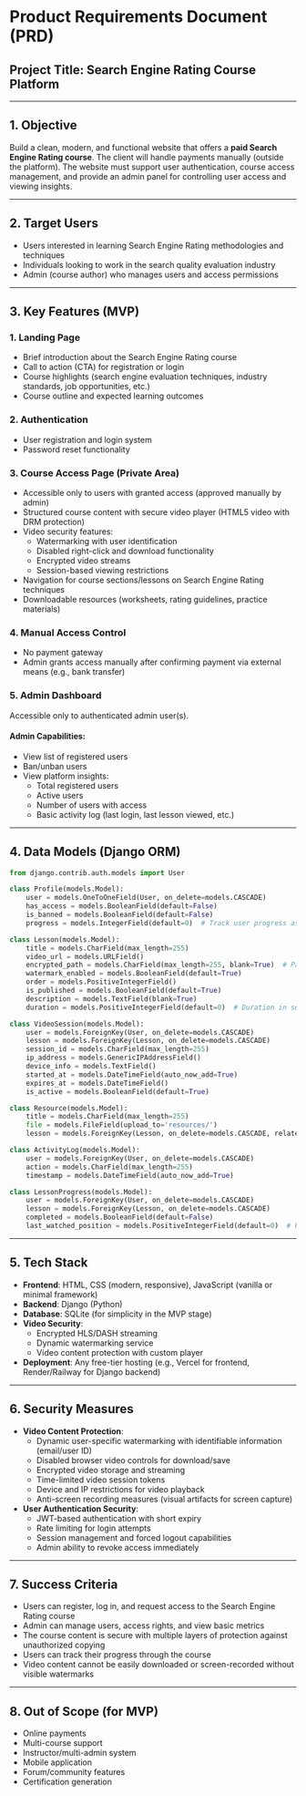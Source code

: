 # Product Requirements Document (PRD)

## Project Title: Search Engine Rating Course Platform

---

## 1. Objective

Build a clean, modern, and functional website that offers a **paid Search Engine Rating course**. The client will handle payments manually (outside the platform). The website must support user authentication, course access management, and provide an admin panel for controlling user access and viewing insights.

---

## 2. Target Users

- Users interested in learning Search Engine Rating methodologies and techniques
- Individuals looking to work in the search quality evaluation industry
- Admin (course author) who manages users and access permissions

---

## 3. Key Features (MVP)

### 1. Landing Page

- Brief introduction about the Search Engine Rating course
- Call to action (CTA) for registration or login
- Course highlights (search engine evaluation techniques, industry standards, job opportunities, etc.)
- Course outline and expected learning outcomes

### 2. Authentication

- User registration and login system
- Password reset functionality

### 3. Course Access Page (Private Area)

- Accessible only to users with granted access (approved manually by admin)
- Structured course content with secure video player (HTML5 video with DRM protection)
- Video security features:
  - Watermarking with user identification
  - Disabled right-click and download functionality
  - Encrypted video streams
  - Session-based viewing restrictions
- Navigation for course sections/lessons on Search Engine Rating techniques
- Downloadable resources (worksheets, rating guidelines, practice materials)

### 4. Manual Access Control

- No payment gateway
- Admin grants access manually after confirming payment via external means (e.g., bank transfer)

### 5. Admin Dashboard

Accessible only to authenticated admin user(s).

#### Admin Capabilities:

- View list of registered users
- Ban/unban users
- View platform insights:
  - Total registered users
  - Active users
  - Number of users with access
  - Basic activity log (last login, last lesson viewed, etc.)

---

## 4. Data Models (Django ORM)

```python
from django.contrib.auth.models import User

class Profile(models.Model):
    user = models.OneToOneField(User, on_delete=models.CASCADE)
    has_access = models.BooleanField(default=False)
    is_banned = models.BooleanField(default=False)
    progress = models.IntegerField(default=0)  # Track user progress as percentage

class Lesson(models.Model):
    title = models.CharField(max_length=255)
    video_url = models.URLField()
    encrypted_path = models.CharField(max_length=255, blank=True)  # Path to encrypted video
    watermark_enabled = models.BooleanField(default=True)
    order = models.PositiveIntegerField()
    is_published = models.BooleanField(default=True)
    description = models.TextField(blank=True)
    duration = models.PositiveIntegerField(default=0)  # Duration in seconds

class VideoSession(models.Model):
    user = models.ForeignKey(User, on_delete=models.CASCADE)
    lesson = models.ForeignKey(Lesson, on_delete=models.CASCADE)
    session_id = models.CharField(max_length=255)
    ip_address = models.GenericIPAddressField()
    device_info = models.TextField()
    started_at = models.DateTimeField(auto_now_add=True)
    expires_at = models.DateTimeField()
    is_active = models.BooleanField(default=True)

class Resource(models.Model):
    title = models.CharField(max_length=255)
    file = models.FileField(upload_to='resources/')
    lesson = models.ForeignKey(Lesson, on_delete=models.CASCADE, related_name='resources')

class ActivityLog(models.Model):
    user = models.ForeignKey(User, on_delete=models.CASCADE)
    action = models.CharField(max_length=255)
    timestamp = models.DateTimeField(auto_now_add=True)

class LessonProgress(models.Model):
    user = models.ForeignKey(User, on_delete=models.CASCADE)
    lesson = models.ForeignKey(Lesson, on_delete=models.CASCADE)
    completed = models.BooleanField(default=False)
    last_watched_position = models.PositiveIntegerField(default=0)  # Position in seconds
```

---

## 5. Tech Stack

- **Frontend**: HTML, CSS (modern, responsive), JavaScript (vanilla or minimal framework)
- **Backend**: Django (Python)
- **Database**: SQLite (for simplicity in the MVP stage)
- **Video Security**:
  - Encrypted HLS/DASH streaming
  - Dynamic watermarking service
  - Video content protection with custom player
- **Deployment**: Any free-tier hosting (e.g., Vercel for frontend, Render/Railway for Django backend)

---

## 6. Security Measures

- **Video Content Protection**:
  - Dynamic user-specific watermarking with identifiable information (email/user ID)
  - Disabled browser video controls for download/save
  - Encrypted video storage and streaming
  - Time-limited video session tokens
  - Device and IP restrictions for video playback
  - Anti-screen recording measures (visual artifacts for screen capture)
- **User Authentication Security**:
  - JWT-based authentication with short expiry
  - Rate limiting for login attempts
  - Session management and forced logout capabilities
  - Admin ability to revoke access immediately

---

## 7. Success Criteria

- Users can register, log in, and request access to the Search Engine Rating course
- Admin can manage users, access rights, and view basic metrics
- The course content is secure with multiple layers of protection against unauthorized copying
- Users can track their progress through the course
- Video content cannot be easily downloaded or screen-recorded without visible watermarks

---

## 8. Out of Scope (for MVP)

- Online payments
- Multi-course support
- Instructor/multi-admin system
- Mobile application
- Forum/community features
- Certification generation
